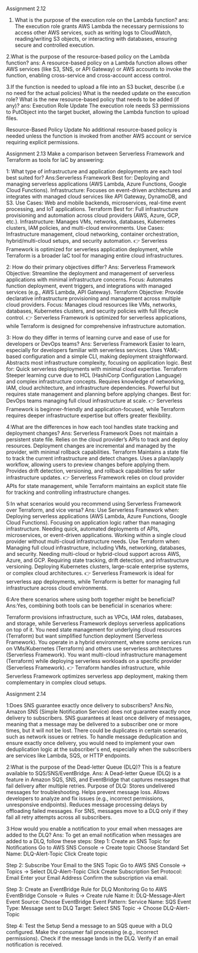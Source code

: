Assignment 2.12
1. What is the purpose of the execution role on the Lambda function?
ans: The execution role grants AWS Lambda the necessary permissions to access other AWS services, such as writing logs to   CloudWatch, reading/writing S3 objects, or interacting with databases, ensuring secure and controlled execution.


2.What is the purpose of the resource-based policy on the Lambda function?
ans: A resource-based policy on a Lambda function allows other AWS services (like S3, SNS, or API Gateway) or AWS accounts to invoke the function, enabling cross-service and cross-account access control. 

3.If the function is needed to upload a file into an S3 bucket, describe (i.e no need for the actual policies)
What is the needed update on the execution role?
What is the new resource-based policy that needs to be added (if any)?
ans: Execution Role Update
The execution role needs S3 permissions to PutObject into the target bucket, allowing the Lambda function to upload files.

Resource-Based Policy Update
No additional resource-based policy is needed unless the function is invoked from another AWS account or service requiring explicit permissions.


Assignment 2.13
Make a comparison between Serverless Framework and Terraform as tools for IaC by answering:

1: What type of infrastructure and application deployments are each tool best suited for?
Ans:Serverless Framework
Best for: Deploying and managing serverless applications (AWS Lambda, Azure Functions, Google Cloud Functions).
Infrastructure: Focuses on event-driven architectures and integrates with managed cloud services like API Gateway, DynamoDB, and S3.
Use Cases: Web and mobile backends, microservices, real-time event processing, and IoT applications.
Terraform
Best for: Full infrastructure provisioning and automation across cloud providers (AWS, Azure, GCP, etc.).
Infrastructure: Manages VMs, networks, databases, Kubernetes clusters, IAM policies, and multi-cloud environments.
Use Cases: Infrastructure management, cloud networking, container orchestration, hybrid/multi-cloud setups, and security automation.
👉 Serverless Framework is optimized for serverless application deployment, while Terraform is a broader IaC tool for managing entire cloud infrastructures.

2: How do their primary objectives differ?
Ans: Serverless Framework
Objective: Streamline the deployment and management of serverless applications with minimal infrastructure concerns.
Focus: Automates function deployment, event triggers, and integrations with managed services (e.g., AWS Lambda, API Gateway).
Terraform
Objective: Provide declarative infrastructure provisioning and management across multiple cloud providers.
Focus: Manages cloud resources like VMs, networks, databases, Kubernetes clusters, and security policies with full lifecycle control.
👉 Serverless Framework is optimized for serverless applications, while Terraform is designed for comprehensive infrastructure automation.

3: How do they differ in terms of learning curve and ease of use for developers or DevOps teams?
Ans: Serverless Framework
Easier to learn, especially for developers familiar with serverless services.
Uses YAML-based configuration and a simple CLI, making deployment straightforward.
Abstracts most infrastructure complexity, focusing on application logic.
Best for: Quick serverless deployments with minimal cloud expertise.
Terraform
Steeper learning curve due to HCL (HashiCorp Configuration Language) and complex infrastructure concepts.
Requires knowledge of networking, IAM, cloud architecture, and infrastructure dependencies.
Powerful but requires state management and planning before applying changes.
Best for: DevOps teams managing full cloud infrastructure at scale.
👉 Serverless Framework is beginner-friendly and application-focused, while Terraform requires deeper infrastructure expertise but offers greater flexibility.

4:What are the differences in how each tool handles state tracking and deployment changes?
Ans: Serverless Framework
Does not maintain a persistent state file.
Relies on the cloud provider’s APIs to track and deploy resources.
Deployment changes are incremental and managed by the provider, with minimal rollback capabilities.
Terraform
Maintains a state file to track the current infrastructure and detect changes.
Uses a plan/apply workflow, allowing users to preview changes before applying them.
Provides drift detection, versioning, and rollback capabilities for safer infrastructure updates.
👉 Serverless Framework relies on cloud provider APIs for state management, while Terraform maintains an explicit state file for tracking and controlling infrastructure changes.

5:In what scenarios would you recommend using Serverless Framework over Terraform, and vice versa?
Ans: Use Serverless Framework when:
Deploying serverless applications (AWS Lambda, Azure Functions, Google Cloud Functions).
Focusing on application logic rather than managing infrastructure.
Needing quick, automated deployments of APIs, microservices, or event-driven applications.
Working within a single cloud provider without multi-cloud infrastructure needs.
Use Terraform when:
Managing full cloud infrastructure, including VMs, networking, databases, and security.
Needing multi-cloud or hybrid-cloud support across AWS, Azure, and GCP.
Requiring state tracking, drift detection, and infrastructure versioning.
Deploying Kubernetes clusters, large-scale enterprise systems, or complex cloud architectures.
👉 Serverless Framework is ideal for serverless app deployments, while Terraform is better for managing full infrastructure across cloud environments.

6:Are there scenarios where using both together might be beneficial?
Ans:Yes, combining both tools can be beneficial in scenarios where:

Terraform provisions infrastructure, such as VPCs, IAM roles, databases, and storage, while Serverless Framework deploys serverless applications on top of it.
You need state management for underlying cloud resources (Terraform) but want simplified function deployment (Serverless Framework).
You operate in a hybrid environment, where some services run on VMs/Kubernetes (Terraform) and others use serverless architectures (Serverless Framework).
You want multi-cloud infrastructure management (Terraform) while deploying serverless workloads on a specific provider (Serverless Framework).
👉 Terraform handles infrastructure, while Serverless Framework optimizes serverless app deployment, making them complementary in complex cloud setups.

Assignment 2.14

1:Does SNS guarantee exactly once delivery to subscribers?
Ans:No, Amazon SNS (Simple Notification Service) does not guarantee exactly once delivery to subscribers.
SNS guarantees at least once delivery of messages, meaning that a message may be delivered to a subscriber one or more times, but it will not be lost. There could be duplicates in certain scenarios, such as network issues or retries.
To handle message deduplication and ensure exactly once delivery, you would need to implement your own deduplication logic at the subscriber's end, especially when the subscribers are services like Lambda, SQS, or HTTP endpoints.

2:What is the purpose of the Dead-letter Queue (DLQ)? This is a feature available to SQS/SNS/EventBridge.
Ans: A Dead-letter Queue (DLQ) is a feature in Amazon SQS, SNS, and EventBridge that captures messages that fail delivery after multiple retries.
Purpose of DLQ:
Stores undelivered messages for troubleshooting.
Helps prevent message loss.
Allows developers to analyze and fix issues (e.g., incorrect permissions, unresponsive endpoints).
Reduces message processing delays by offloading failed messages.
For SNS, messages move to a DLQ only if they fail all retry attempts across all subscribers.

3:How would you enable a notification to your email when messages are added to the DLQ?
Ans: To get an email notification when messages are added to a DLQ, follow these steps:
Step 1: Create an SNS Topic for Notifications
Go to AWS SNS Console → Create topic
Choose Standard
Set Name: DLQ-Alert-Topic
Click Create topic

Step 2: Subscribe Your Email to the SNS Topic
Go to AWS SNS Console → Topics → Select DLQ-Alert-Topic
Click Create Subscription
Set Protocol: Email
Enter your Email Address
Confirm the subscription via email.

Step 3: Create an EventBridge Rule for DLQ Monitoring
Go to AWS EventBridge Console → Rules → Create rule
Name it: DLQ-Message-Alert
Event Source: Choose EventBridge
Event Pattern:
Service Name: SQS
Event Type: Message sent to DLQ
Target: Select SNS Topic → Choose DLQ-Alert-Topic

Step 4: Test the Setup
Send a message to an SQS queue with a DLQ configured.
Make the consumer fail processing (e.g., incorrect permissions).
Check if the message lands in the DLQ.
Verify if an email notification is received.





